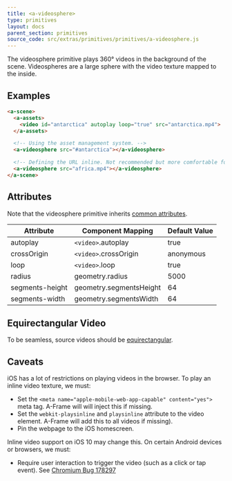 ```yaml
---
title: <a-videosphere>
type: primitives
layout: docs
parent_section: primitives
source_code: src/extras/primitives/primitives/a-videosphere.js
---
```


The videosphere primitive plays 360&deg; videos in the background of the scene.
Videospheres are a large sphere with the video texture mapped to the inside.

## Examples

```html
<a-scene>
  <a-assets>
    <video id="antarctica" autoplay loop="true" src="antarctica.mp4">
  </a-assets>

  <!-- Using the asset management system. -->
  <a-videosphere src="#antarctica"></a-videosphere>

  <!-- Defining the URL inline. Not recommended but more comfortable for web developers. -->
  <a-videosphere src="africa.mp4"></a-videosphere>
</a-scene>
```

## Attributes

Note that the videosphere primitive inherits [common attributes](./common-attributes.md).

| Attribute       | Component Mapping       | Default Value |
|-----------------|-------------------------|---------------|
| autoplay        | `<video>`.autoplay      | true          |
| crossOrigin     | `<video>`.crossOrigin   | anonymous     |
| loop            | `<video>`.loop          | true          |
| radius          | geometry.radius         | 5000          |
| segments-height | geometry.segmentsHeight | 64            |
| segments-width  | geometry.segmentsWidth  | 64            |

## Equirectangular Video

[equirectangular]: https://en.wikipedia.org/wiki/Equirectangular_projection

To be seamless, source videos should be [equirectangular][equirectangular].

## Caveats

iOS has a lot of restrictions on playing videos in the browser. To play an inline video texture, we must:

- Set the `<meta name="apple-mobile-web-app-capable" content="yes">` meta tag. A-Frame will will inject this if missing.
- Set the `webkit-playsinline` and `playsinline` attribute to the video element. A-Frame will add this to all videos if missing).
- Pin the webpage to the iOS homescreen.

Inline video support on iOS 10 may change this. On certain Android devices or
browsers, we must:

[android-touch-bug]: https://bugs.chromium.org/p/chromium/issues/detail?id=178297

- Require user interaction to trigger the video (such as a click or tap event). See [Chromium Bug 178297][android-touch-bug]
